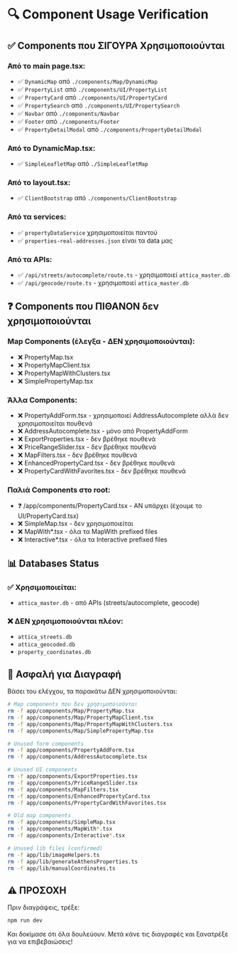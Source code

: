 # 🔍 Component Usage Verification

## ✅ Components που ΣΙΓΟΥΡΑ Χρησιμοποιούνται

### Από το main page.tsx:
- ✅ `DynamicMap` από `./components/Map/DynamicMap`
- ✅ `PropertyList` από `./components/UI/PropertyList`
- ✅ `PropertyCard` από `./components/UI/PropertyCard`
- ✅ `PropertySearch` από `./components/UI/PropertySearch`
- ✅ `Navbar` από `./components/Navbar`
- ✅ `Footer` από `./components/Footer`
- ✅ `PropertyDetailModal` από `./components/PropertyDetailModal`

### Από το DynamicMap.tsx:
- ✅ `SimpleLeafletMap` από `./SimpleLeafletMap`

### Από το layout.tsx:
- ✅ `ClientBootstrap` από `./components/ClientBootstrap`

### Από τα services:
- ✅ `propertyDataService` χρησιμοποιείται παντού
- ✅ `properties-real-addresses.json` είναι τα data μας

### Από τα APIs:
- ✅ `/api/streets/autocomplete/route.ts` - χρησιμοποιεί `attica_master.db`
- ✅ `/api/geocode/route.ts` - χρησιμοποιεί `attica_master.db`

## ❓ Components που ΠΙΘΑΝΟΝ δεν χρησιμοποιούνται

### Map Components (έλεγξα - ΔΕΝ χρησιμοποιούνται):
- ❌ PropertyMap.tsx
- ❌ PropertyMapClient.tsx  
- ❌ PropertyMapWithClusters.tsx
- ❌ SimplePropertyMap.tsx

### Άλλα Components:
- ❌ PropertyAddForm.tsx - χρησιμοποιεί AddressAutocomplete αλλά δεν χρησιμοποιείται πουθενά
- ❌ AddressAutocomplete.tsx - μόνο από PropertyAddForm
- ❌ ExportProperties.tsx - δεν βρέθηκε πουθενά
- ❌ PriceRangeSlider.tsx - δεν βρέθηκε πουθενά
- ❌ MapFilters.tsx - δεν βρέθηκε πουθενά
- ❌ EnhancedPropertyCard.tsx - δεν βρέθηκε πουθενά
- ❌ PropertyCardWithFavorites.tsx - δεν βρέθηκε πουθενά

### Παλιά Components στο root:
- ❓ /app/components/PropertyCard.tsx - ΑΝ υπάρχει (έχουμε το UI/PropertyCard.tsx)
- ❌ SimpleMap.tsx - δεν χρησιμοποιείται
- ❌ MapWith*.tsx - όλα τα MapWith prefixed files
- ❌ Interactive*.tsx - όλα τα Interactive prefixed files

## 📊 Databases Status

### ✅ Χρησιμοποιείται:
- `attica_master.db` - από APIs (streets/autocomplete, geocode)

### ❌ ΔΕΝ χρησιμοποιούνται πλέον:
- `attica_streets.db`
- `attica_geocoded.db`
- `property_coordinates.db`

## 🎯 Ασφαλή για Διαγραφή

Βάσει του ελέγχου, τα παρακάτω ΔΕΝ χρησιμοποιούνται:

```bash
# Map components που δεν χρησιμοποιούνται
rm -f app/components/Map/PropertyMap.tsx
rm -f app/components/Map/PropertyMapClient.tsx
rm -f app/components/Map/PropertyMapWithClusters.tsx
rm -f app/components/Map/SimplePropertyMap.tsx

# Unused form components  
rm -f app/components/PropertyAddForm.tsx
rm -f app/components/AddressAutocomplete.tsx

# Unused UI components
rm -f app/components/ExportProperties.tsx
rm -f app/components/PriceRangeSlider.tsx
rm -f app/components/MapFilters.tsx
rm -f app/components/EnhancedPropertyCard.tsx
rm -f app/components/PropertyCardWithFavorites.tsx

# Old map components
rm -f app/components/SimpleMap.tsx
rm -f app/components/MapWith*.tsx
rm -f app/components/Interactive*.tsx

# Unused lib files (confirmed)
rm -f app/lib/imageHelpers.ts
rm -f app/lib/generateAthensProperties.ts
rm -f app/lib/manualCoordinates.ts
```

## ⚠️ ΠΡΟΣΟΧΗ

Πριν διαγράψεις, τρέξε:
```bash
npm run dev
```

Και δοκίμασε ότι όλα δουλεύουν. Μετά κάνε τις διαγραφές και ξανατρέξε για να επιβεβαιώσεις!
